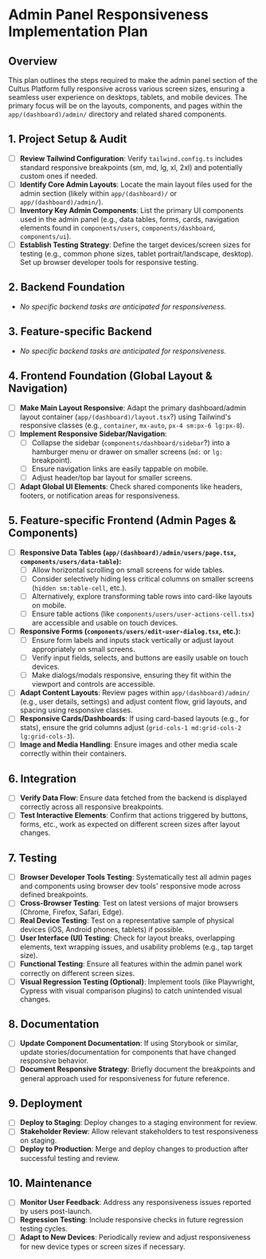 # Admin Panel Responsiveness Implementation Plan

## Overview
This plan outlines the steps required to make the admin panel section of the Cultus Platform fully responsive across various screen sizes, ensuring a seamless user experience on desktops, tablets, and mobile devices. The primary focus will be on the layouts, components, and pages within the `app/(dashboard)/admin/` directory and related shared components.

## 1. Project Setup & Audit
- [ ] **Review Tailwind Configuration**: Verify `tailwind.config.ts` includes standard responsive breakpoints (sm, md, lg, xl, 2xl) and potentially custom ones if needed.
- [ ] **Identify Core Admin Layouts**: Locate the main layout files used for the admin section (likely within `app/(dashboard)/` or `app/(dashboard)/admin/`).
- [ ] **Inventory Key Admin Components**: List the primary UI components used in the admin panel (e.g., data tables, forms, cards, navigation elements found in `components/users`, `components/dashboard`, `components/ui`).
- [ ] **Establish Testing Strategy**: Define the target devices/screen sizes for testing (e.g., common phone sizes, tablet portrait/landscape, desktop). Set up browser developer tools for responsive testing.

## 2. Backend Foundation
- *No specific backend tasks are anticipated for responsiveness.*

## 3. Feature-specific Backend
- *No specific backend tasks are anticipated for responsiveness.*

## 4. Frontend Foundation (Global Layout & Navigation)
- [ ] **Make Main Layout Responsive**: Adapt the primary dashboard/admin layout container (`app/(dashboard)/layout.tsx`?) using Tailwind's responsive classes (e.g., `container`, `mx-auto`, `px-4 sm:px-6 lg:px-8`).
- [ ] **Implement Responsive Sidebar/Navigation**:
    - [ ] Collapse the sidebar (`components/dashboard/sidebar`?) into a hamburger menu or drawer on smaller screens (`md:` or `lg:` breakpoint).
    - [ ] Ensure navigation links are easily tappable on mobile.
    - [ ] Adjust header/top bar layout for smaller screens.
- [ ] **Adapt Global UI Elements**: Check shared components like headers, footers, or notification areas for responsiveness.

## 5. Feature-specific Frontend (Admin Pages & Components)
- [ ] **Responsive Data Tables (`app/(dashboard)/admin/users/page.tsx`, `components/users/data-table`):**
    - [ ] Allow horizontal scrolling on small screens for wide tables.
    - [ ] Consider selectively hiding less critical columns on smaller screens (`hidden sm:table-cell`, etc.).
    - [ ] Alternatively, explore transforming table rows into card-like layouts on mobile.
    - [ ] Ensure table actions (like `components/users/user-actions-cell.tsx`) are accessible and usable on touch devices.
- [ ] **Responsive Forms (`components/users/edit-user-dialog.tsx`, etc.):**
    - [ ] Ensure form labels and inputs stack vertically or adjust layout appropriately on small screens.
    - [ ] Verify input fields, selects, and buttons are easily usable on touch devices.
    - [ ] Make dialogs/modals responsive, ensuring they fit within the viewport and controls are accessible.
- [ ] **Adapt Content Layouts**: Review pages within `app/(dashboard)/admin/` (e.g., user details, settings) and adjust content flow, grid layouts, and spacing using responsive classes.
- [ ] **Responsive Cards/Dashboards**: If using card-based layouts (e.g., for stats), ensure the grid columns adjust (`grid-cols-1 md:grid-cols-2 lg:grid-cols-3`).
- [ ] **Image and Media Handling**: Ensure images and other media scale correctly within their containers.

## 6. Integration
- [ ] **Verify Data Flow**: Ensure data fetched from the backend is displayed correctly across all responsive breakpoints.
- [ ] **Test Interactive Elements**: Confirm that actions triggered by buttons, forms, etc., work as expected on different screen sizes after layout changes.

## 7. Testing
- [ ] **Browser Developer Tools Testing**: Systematically test all admin pages and components using browser dev tools' responsive mode across defined breakpoints.
- [ ] **Cross-Browser Testing**: Test on latest versions of major browsers (Chrome, Firefox, Safari, Edge).
- [ ] **Real Device Testing**: Test on a representative sample of physical devices (iOS, Android phones, tablets) if possible.
- [ ] **User Interface (UI) Testing**: Check for layout breaks, overlapping elements, text wrapping issues, and usability problems (e.g., tap target size).
- [ ] **Functional Testing**: Ensure all features within the admin panel work correctly on different screen sizes.
- [ ] **Visual Regression Testing (Optional)**: Implement tools (like Playwright, Cypress with visual comparison plugins) to catch unintended visual changes.

## 8. Documentation
- [ ] **Update Component Documentation**: If using Storybook or similar, update stories/documentation for components that have changed responsive behavior.
- [ ] **Document Responsive Strategy**: Briefly document the breakpoints and general approach used for responsiveness for future reference.

## 9. Deployment
- [ ] **Deploy to Staging**: Deploy changes to a staging environment for review.
- [ ] **Stakeholder Review**: Allow relevant stakeholders to test responsiveness on staging.
- [ ] **Deploy to Production**: Merge and deploy changes to production after successful testing and review.

## 10. Maintenance
- [ ] **Monitor User Feedback**: Address any responsiveness issues reported by users post-launch.
- [ ] **Regression Testing**: Include responsive checks in future regression testing cycles.
- [ ] **Adapt to New Devices**: Periodically review and adjust responsiveness for new device types or screen sizes if necessary. 
